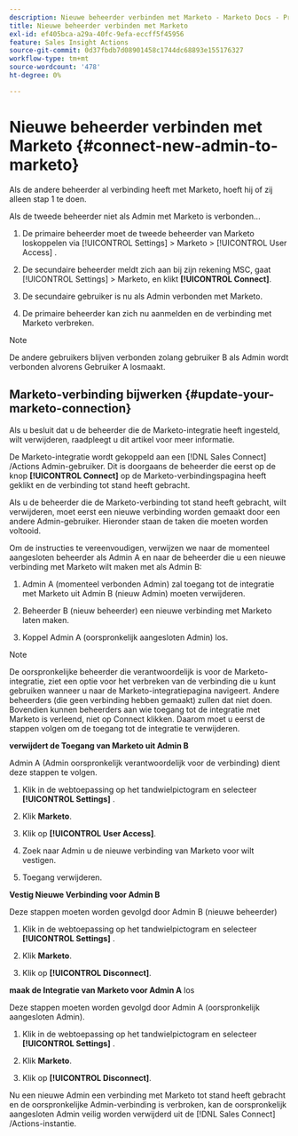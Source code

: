 ```yaml
---
description: Nieuwe beheerder verbinden met Marketo - Marketo Docs - Productdocumentatie
title: Nieuwe beheerder verbinden met Marketo
exl-id: ef405bca-a29a-40fc-9efa-eccff5f45956
feature: Sales Insight Actions
source-git-commit: 0d37fbdb7d08901458c1744dc68893e155176327
workflow-type: tm+mt
source-wordcount: '478'
ht-degree: 0%

---
```


# Nieuwe beheerder verbinden met Marketo {#connect-new-admin-to-marketo}

Als de andere beheerder al verbinding heeft met Marketo, hoeft hij of zij alleen stap 1 te doen.

Als de tweede beheerder niet als Admin met Marketo is verbonden...

1. De primaire beheerder moet de tweede beheerder van Marketo loskoppelen via [!UICONTROL Settings] > Marketo > [!UICONTROL User Access] .

1. De secundaire beheerder meldt zich aan bij zijn rekening MSC, gaat [!UICONTROL Settings] > Marketo, en klikt **[!UICONTROL Connect]**.

1. De secundaire gebruiker is nu als Admin verbonden met Marketo.

1. De primaire beheerder kan zich nu aanmelden en de verbinding met Marketo verbreken.

>[!NOTE]
>
>De andere gebruikers blijven verbonden zolang gebruiker B als Admin wordt verbonden alvorens Gebruiker A losmaakt.

## Marketo-verbinding bijwerken {#update-your-marketo-connection}

Als u besluit dat u de beheerder die de Marketo-integratie heeft ingesteld, wilt verwijderen, raadpleegt u dit artikel voor meer informatie.

De Marketo-integratie wordt gekoppeld aan een [!DNL Sales Connect] /Actions Admin-gebruiker. Dit is doorgaans de beheerder die eerst op de knop **[!UICONTROL Connect]** op de Marketo-verbindingspagina heeft geklikt en de verbinding tot stand heeft gebracht.

Als u de beheerder die de Marketo-verbinding tot stand heeft gebracht, wilt verwijderen, moet eerst een nieuwe verbinding worden gemaakt door een andere Admin-gebruiker. Hieronder staan de taken die moeten worden voltooid.

Om de instructies te vereenvoudigen, verwijzen we naar de momenteel aangesloten beheerder als Admin A en naar de beheerder die u een nieuwe verbinding met Marketo wilt maken met als Admin B:

1. Admin A (momenteel verbonden Admin) zal toegang tot de integratie met Marketo uit Admin B (nieuw Admin) moeten verwijderen.

1. Beheerder B (nieuw beheerder) een nieuwe verbinding met Marketo laten maken.

1. Koppel Admin A (oorspronkelijk aangesloten Admin) los.

>[!NOTE]
>
>De oorspronkelijke beheerder die verantwoordelijk is voor de Marketo-integratie, ziet een optie voor het verbreken van de verbinding die u kunt gebruiken wanneer u naar de Marketo-integratiepagina navigeert. Andere beheerders (die geen verbinding hebben gemaakt) zullen dat niet doen. Bovendien kunnen beheerders aan wie toegang tot de integratie met Marketo is verleend, niet op Connect klikken. Daarom moet u eerst de stappen volgen om de toegang tot de integratie te verwijderen.

**verwijdert de Toegang van Marketo uit Admin B**

Admin A (Admin oorspronkelijk verantwoordelijk voor de verbinding) dient deze stappen te volgen.

1. Klik in de webtoepassing op het tandwielpictogram en selecteer **[!UICONTROL Settings]** .

1. Klik **Marketo**.

1. Klik op **[!UICONTROL User Access]**.

1. Zoek naar Admin u de nieuwe verbinding van Marketo voor wilt vestigen.

1. Toegang verwijderen.

**Vestig Nieuwe Verbinding voor Admin B**

Deze stappen moeten worden gevolgd door Admin B (nieuwe beheerder)

1. Klik in de webtoepassing op het tandwielpictogram en selecteer **[!UICONTROL Settings]** .

1. Klik **Marketo**.

1. Klik op **[!UICONTROL Disconnect]**.

**maak de Integratie van Marketo voor Admin A** los

Deze stappen moeten worden gevolgd door Admin A (oorspronkelijk aangesloten Admin).

1. Klik in de webtoepassing op het tandwielpictogram en selecteer **[!UICONTROL Settings]** .

1. Klik **Marketo**.

1. Klik op **[!UICONTROL Disconnect]**.

Nu een nieuwe Admin een verbinding met Marketo tot stand heeft gebracht en de oorspronkelijke Admin-verbinding is verbroken, kan de oorspronkelijk aangesloten Admin veilig worden verwijderd uit de [!DNL Sales Connect] /Actions-instantie.
